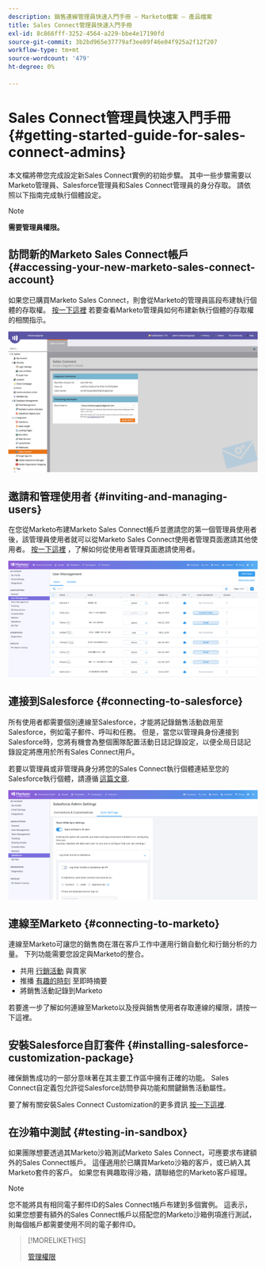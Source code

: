 ```yaml
---
description: 銷售連線管理員快速入門手冊 — Marketo檔案 — 產品檔案
title: Sales Connect管理員快速入門手冊
exl-id: 8c866fff-3252-4564-a229-bbe4e17190fd
source-git-commit: 3b2bd965e37779af3ee89f46e04f925a2f12f207
workflow-type: tm+mt
source-wordcount: '479'
ht-degree: 0%

---
```


# Sales Connect管理員快速入門手冊 {#getting-started-guide-for-sales-connect-admins}

本文檔將帶您完成設定新Sales Connect實例的初始步驟。 其中一些步驟需要以Marketo管理員、Salesforce管理員和Sales Connect管理員的身分存取。 請依照以下指南完成執行個體設定。

>[!NOTE]
>
>**需要管理員權限。**

## 訪問新的Marketo Sales Connect帳戶 {#accessing-your-new-marketo-sales-connect-account}

如果您已購買Marketo Sales Connect，則會從Marketo的管理員區段布建執行個體的存取權。 [按一下這裡](/help/marketo/product-docs/marketo-sales-connect/getting-started/accessing-your-new-sales-connect-instance.md) 若要查看Marketo管理員如何布建新執行個體的存取權的相關指示。

![](assets/getting-started-guide-for-sales-connect-admins-1.png)

## 邀請和管理使用者 {#inviting-and-managing-users}

在您從Marketo布建Marketo Sales Connect帳戶並邀請您的第一個管理員使用者後，該管理員使用者就可以從Marketo Sales Connect使用者管理頁面邀請其他使用者。 [按一下這裡](/help/marketo/product-docs/marketo-sales-connect/admin/invite-users.md) ，了解如何從使用者管理頁面邀請使用者。

![](assets/getting-started-guide-for-sales-connect-admins-2.png)

## 連接到Salesforce {#connecting-to-salesforce}

所有使用者都需要個別連線至Salesforce，才能將記錄銷售活動啟用至Salesforce，例如電子郵件、呼叫和任務。 但是，當您以管理員身份連接到Salesforce時，您將有機會為整個團隊配置活動日誌記錄設定，以便全局日誌記錄設定將應用於所有Sales Connect用戶。

若要以管理員或非管理員身分將您的Sales Connect執行個體連結至您的Salesforce執行個體，請遵循 [這篇文章](/help/marketo/product-docs/marketo-sales-connect/crm/salesforce-integration/connect-your-sales-connect-account-to-salesforce.md).

![](assets/getting-started-guide-for-sales-connect-admins-3.png)

## 連線至Marketo {#connecting-to-marketo}

連線至Marketo可讓您的銷售商在潛在客戶工作中運用行銷自動化和行銷分析的力量。 下列功能需要您設定與Marketo的整合。

* 共用 [行銷活動](/help/marketo/product-docs/marketo-sales-connect/marketo/make-a-campaign-visible-to-sales-connect-users.md) 與賣家
* 推播 [有趣的時刻](/help/marketo/product-docs/marketo-sales-connect/marketo/interesting-moments-in-sales-connect.md) 至即時摘要
* 將銷售活動記錄到Marketo

若要進一步了解如何連線至Marketo以及授與銷售使用者存取連線的權限，請按一下這裡。

## 安裝Salesforce自訂套件 {#installing-salesforce-customization-package}

確保銷售成功的一部分意味著在其主要工作區中擁有正確的功能。 Sales Connect自定義包允許從Salesforce訪問參與功能和關鍵銷售活動屬性。

要了解有關安裝Sales Connect Customization的更多資訊 [按一下這裡](/help/marketo/product-docs/marketo-sales-connect/crm/salesforce-customization/sales-connect-customizations-for-crm.md).

## 在沙箱中測試 {#testing-in-sandbox}

如果團隊想要透過其Marketo沙箱測試Marketo Sales Connect，可應要求布建額外的Sales Connect帳戶。 這僅適用於已購買Marketo沙箱的客戶，或已納入其Marketo套件的客戶。 如果您有興趣取得沙箱，請聯絡您的Marketo客戶經理。

>[!NOTE]
>
>您不能將具有相同電子郵件ID的Sales Connect帳戶布建到多個實例。 這表示，如果您想要有額外的Sales Connect帳戶以搭配您的Marketo沙箱例項進行測試，則每個帳戶都需要使用不同的電子郵件ID。

>[!MORELIKETHIS]
>
>[管理權限](/help/marketo/product-docs/marketo-sales-connect/admin/user-access-details.md)
